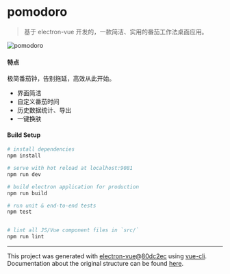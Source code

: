 # pomodoro

> 基于 electron-vue 开发的，一款简洁、实用的番茄工作法桌面应用。


![pomodoro](https://user-images.githubusercontent.com/14739234/47253614-f7ed5600-d487-11e8-8e9e-96d8f19e912b.gif)

#### 特点
极简番茄钟，告别拖延，高效从此开始。
- 界面简洁
- 自定义番茄时间
- 历史数据统计、导出
- 一键换肤
#### Build Setup

``` bash
# install dependencies
npm install

# serve with hot reload at localhost:9081
npm run dev

# build electron application for production
npm run build

# run unit & end-to-end tests
npm test


# lint all JS/Vue component files in `src/`
npm run lint

```

---

This project was generated with [electron-vue](https://github.com/SimulatedGREG/electron-vue)@[80dc2ec](https://github.com/SimulatedGREG/electron-vue/tree/80dc2ece3425c558bfb2efbd57c3071e1b71be6d) using [vue-cli](https://github.com/vuejs/vue-cli). Documentation about the original structure can be found [here](https://simulatedgreg.gitbooks.io/electron-vue/content/index.html).
